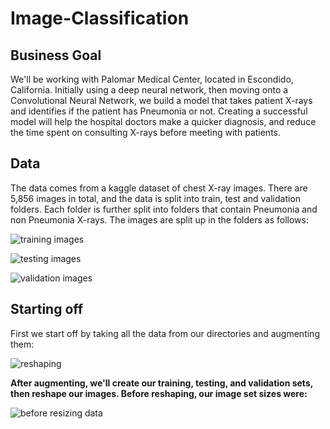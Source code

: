 # Image-Classification

## Business Goal ##
We'll be working with Palomar Medical Center, located in Escondido, California. Initially using a deep neural network, then moving onto a Convolutional Neural Network, we build a model that takes patient X-rays and identifies if the patient has Pneumonia or not. Creating a successful model will help the hospital doctors make a quicker diagnosis, and reduce the time spent on consulting X-rays before meeting with patients.

## Data ##
The data comes from a kaggle dataset of chest X-ray images. There are 5,856 images in total, and the data is split into train, test and validation folders. Each folder is further split into folders that contain Pneumonia and non Pneumonia X-rays. The images are split up in the folders as follows: 


![training images](https://user-images.githubusercontent.com/45251340/216470311-bab2ac1f-fd4d-46d2-be38-2fc4ad43e7a9.JPG)


![testing images](https://user-images.githubusercontent.com/45251340/216470408-b3674dbe-f612-4778-8136-04066fbe1a1e.JPG)


![validation images](https://user-images.githubusercontent.com/45251340/216470461-c531972d-4403-4f35-a633-4d6d49dd1b42.JPG)


## Starting off ##
First we start off by taking all the data from our directories and augmenting them: 

![reshaping](https://user-images.githubusercontent.com/45251340/216470702-8404dbad-3b62-4bfb-83ca-a07a2b594390.JPG)

**After augmenting, we'll create our training, testing, and validation sets, then reshape our images. Before reshaping, our image set sizes were:** 

![before resizing data](https://user-images.githubusercontent.com/45251340/216472303-a48413cd-aabb-46dc-a73d-c7fb5a49bec8.JPG)


